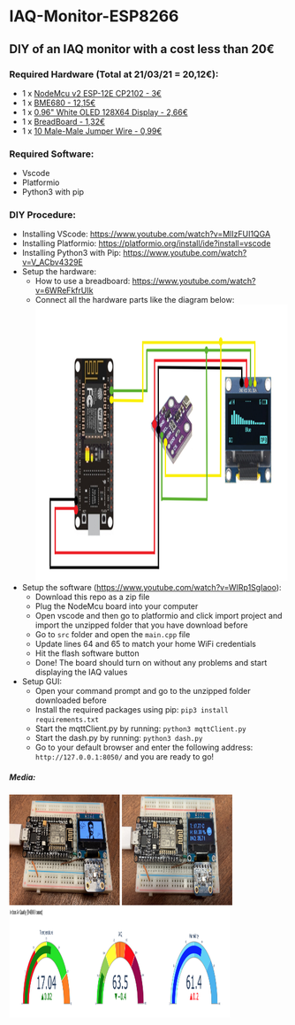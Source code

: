 # IAQ-Monitor-ESP8266
## DIY of an IAQ monitor with a cost less than 20€

### Required Hardware (Total at 21/03/21 = 20,12€):
 - 1 x [NodeMcu v2 ESP-12E CP2102 - 3€](https://www.aliexpress.com/item/4001278785276.html)
 - 1 x [BME680 - 12,15€](https://www.aliexpress.com/item/1005002160383620.html)
 - 1 x [0.96" White OLED 128X64 Display - 2,66€](https://www.aliexpress.com/item/32643950109.html)
 - 1 x [BreadBoard - 1,32€](https://www.aliexpress.com/item/32671276515.html)
 - 1 x [10 Male-Male Jumper Wire - 0,99€](https://www.aliexpress.com/item/32891879068.html)

### Required Software:
 - Vscode
 - Platformio
 - Python3 with pip

### DIY Procedure:
 - Installing VScode: https://www.youtube.com/watch?v=MlIzFUI1QGA
 - Installing Platformio: https://platformio.org/install/ide?install=vscode
 - Installing Python3 with Pip: https://www.youtube.com/watch?v=V_ACbv4329E
 - Setup the hardware:
    - How to use a breadboard: https://www.youtube.com/watch?v=6WReFkfrUIk
    - Connect all the hardware parts like the diagram below:
      <br><img src="images/schematic.png" width="500" height="500">
 - Setup the software (https://www.youtube.com/watch?v=WIRp1SgIaoo):
    - Download this repo as a zip file
    - Plug the NodeMcu board into your computer
    - Open vscode and then go to platformio and click import project and import the unzipped folder that you have download before
    - Go to ``` src ``` folder and open the ``` main.cpp ``` file
    - Update lines 64 and 65 to match your home WiFi credentials
    - Hit the flash software button
    - Done! The board should turn on without any problems and start displaying the IAQ values
 - Setup GUI:
    - Open your command prompt and go to the unzipped folder downloaded before
    - Install the required packages using pip: ``` pip3 install requirements.txt ```
    - Start the mqttClient.py by running: ``` python3 mqttClient.py ```
    - Start the dash.py by running: ``` python3 dash.py ```
    - Go to your default browser and enter the following address: ``` http://127.0.0.1:8050/ ``` and you are ready to go!

##### Media:
  <img src="images/board1.jpg" width="200" height="200"> <img src="images/board2.jpg" width="200" height="200">
  <br><img src="images/GUI.png" width="400" height="200">
  
